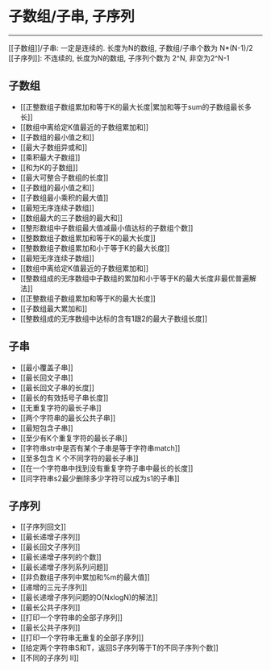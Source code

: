 # 子数组/子串, 子序列

---


[[子数组]]/子串: 一定是连续的.  长度为N的数组, 子数组/子串个数为 N*(N-1)/2
[[子序列]]: 不连续的, 长度为N的数组, 子序列个数为 2^N, 非空为2^N-1

## 子数组
- [[正整数组子数组累加和等于K的最大长度|累加和等于sum的子数组最长多长]] 
 - [[数组中离给定K值最近的子数组累加和]]
 - [[子数组的最小值之和]]
 - [[最大子数组异或和]]
 - [[乘积最大子数组]]
 - [[和为K的子数组]]
 - [[最大可整合子数组的长度]]
 - [[子数组的最小值之和]]
 - [[子数组最小乘积的最大值]]
 - [[最短无序连续子数组]]
 - [[数组最大的三子数组的最大和]]
 - [[整形数组中子数组最大值减最小值达标的子数组个数]]
 - [[整数数组子数组累加和等于K的最大长度]]
 - [[整数数组子数组累加和小于等于K的最大长度]]
 - [[最短无序连续子数组]]
 - [[数组中离给定K值最近的子数组累加和]]
- [[整数组成的无序数组中子数组的累加和小于等于K的最大长度非最优普遍解法]]
- [[正整数组子数组累加和等于K的最大长度]]
- [[子数组最大累加和]]
- [[整数组成的无序数组中达标的含有1跟2的最大子数组长度]]

## 子串
- [[最小覆盖子串]]
- [[最长回文子串]]
- [[最长回文子串的长度]]
- [[最长的有效括号子串长度]]
- [[无重复字符的最长子串]]
- [[两个字符串的最长公共子串]]
- [[最短包含子串]]
- [[至少有K个重复字符的最长子串]]
- [[字符串str中是否有某个子串是等于字符串match]]
- [[至多包含 K 个不同字符的最长子串]]
- [[在一个字符串中找到没有重复字符子串中最长的长度]]
- [[问字符串s2最少删除多少字符可以成为s1的子串]]


## 子序列
- [[子序列回文]]
- [[最长递增子序列]]
- [[最长回文子序列]]
- [[最长递增子序列的个数]]
- [[最长递增子序列系列问题]]
- [[非负数组子序列中累加和%m的最大值]]
- [[递增的三元子序列]]
- [[最长递增子序列问题的O(NxlogN)的解法]]
- [[最长公共子序列]]
- [[打印一个字符串的全部子序列]]
- [[最长公共子序列]]
- [[打印一个字符串无重复的全部子序列]]
- [[给定两个字符串S和T，返回S子序列等于T的不同子序列个数]]
- [[不同的子序列 II]]




